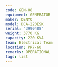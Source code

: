 ```yaml
---
code: GEN-08
equipment: GENERATOR
maker: DENYO
model: DCA-220ESK
serial: "3990488"
weight: 3770 KG
capacity: 220 KVA
team: Electrical Team
location: PR7-60
remarks: OPERATIONAL
tags: list
---
```

